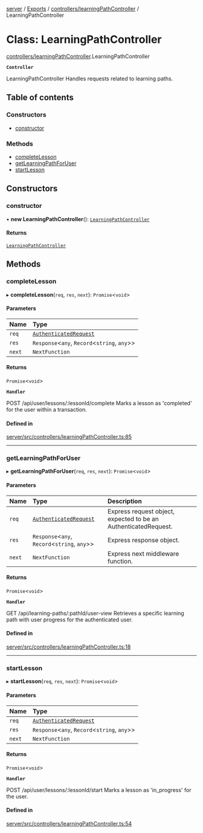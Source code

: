 [server](../README.md) / [Exports](../modules.md) / [controllers/learningPathController](../modules/controllers_learningPathController.md) / LearningPathController

# Class: LearningPathController

[controllers/learningPathController](../modules/controllers_learningPathController.md).LearningPathController

**`Controller`**

LearningPathController
Handles requests related to learning paths.

## Table of contents

### Constructors

- [constructor](controllers_learningPathController.LearningPathController.md#constructor)

### Methods

- [completeLesson](controllers_learningPathController.LearningPathController.md#completelesson)
- [getLearningPathForUser](controllers_learningPathController.LearningPathController.md#getlearningpathforuser)
- [startLesson](controllers_learningPathController.LearningPathController.md#startlesson)

## Constructors

### constructor

• **new LearningPathController**(): [`LearningPathController`](controllers_learningPathController.LearningPathController.md)

#### Returns

[`LearningPathController`](controllers_learningPathController.LearningPathController.md)

## Methods

### completeLesson

▸ **completeLesson**(`req`, `res`, `next`): `Promise`\<`void`\>

#### Parameters

| Name | Type |
| :------ | :------ |
| `req` | [`AuthenticatedRequest`](../interfaces/middleware_auth_middleware.AuthenticatedRequest.md) |
| `res` | `Response`\<`any`, `Record`\<`string`, `any`\>\> |
| `next` | `NextFunction` |

#### Returns

`Promise`\<`void`\>

**`Handler`**

POST /api/user/lessons/:lessonId/complete
Marks a lesson as 'completed' for the user within a transaction.

#### Defined in

[server/src/controllers/learningPathController.ts:85](https://github.com/niklas-joh/french-learning-platform/blob/f88c80a984d39a715bd427891d156cc94cff3831/server/src/controllers/learningPathController.ts#L85)

___

### getLearningPathForUser

▸ **getLearningPathForUser**(`req`, `res`, `next`): `Promise`\<`void`\>

#### Parameters

| Name | Type | Description |
| :------ | :------ | :------ |
| `req` | [`AuthenticatedRequest`](../interfaces/middleware_auth_middleware.AuthenticatedRequest.md) | Express request object, expected to be an AuthenticatedRequest. |
| `res` | `Response`\<`any`, `Record`\<`string`, `any`\>\> | Express response object. |
| `next` | `NextFunction` | Express next middleware function. |

#### Returns

`Promise`\<`void`\>

**`Handler`**

GET /api/learning-paths/:pathId/user-view
Retrieves a specific learning path with user progress for the authenticated user.

#### Defined in

[server/src/controllers/learningPathController.ts:18](https://github.com/niklas-joh/french-learning-platform/blob/f88c80a984d39a715bd427891d156cc94cff3831/server/src/controllers/learningPathController.ts#L18)

___

### startLesson

▸ **startLesson**(`req`, `res`, `next`): `Promise`\<`void`\>

#### Parameters

| Name | Type |
| :------ | :------ |
| `req` | [`AuthenticatedRequest`](../interfaces/middleware_auth_middleware.AuthenticatedRequest.md) |
| `res` | `Response`\<`any`, `Record`\<`string`, `any`\>\> |
| `next` | `NextFunction` |

#### Returns

`Promise`\<`void`\>

**`Handler`**

POST /api/user/lessons/:lessonId/start
Marks a lesson as 'in_progress' for the user.

#### Defined in

[server/src/controllers/learningPathController.ts:54](https://github.com/niklas-joh/french-learning-platform/blob/f88c80a984d39a715bd427891d156cc94cff3831/server/src/controllers/learningPathController.ts#L54)
